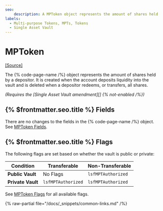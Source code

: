 ```yaml
---
seo:
    description: A MPToken object represents the amount of shares held by a depositor.
labels:
  - Multi-purpose Tokens, MPTs, Tokens
  - Single Asset Vault
---
```


# MPToken

[[Source]](https://github.com/XRPLF/rippled/blob/9d619b9dc579c592f0560c1b40fd3c98d7587d23/include/xrpl/protocol/detail/ledger_entries.macro#L411-L421 "Source")

The {% code-page-name /%} object represents the amount of shares held by a depositor. It is created when the account deposits liquidity into the vault and is deleted when a depositor redeems, or transfers, all shares.

_(Requires the [Single Asset Vault amendment][] {% not-enabled /%})_

## {% $frontmatter.seo.title %} Fields

There are no changes to the fields in the {% code-page-name /%} object. See [MPToken Fields](https://xrpl.org/docs/references/protocol/ledger-data/ledger-entry-types/mptoken#mptoken-fields).

## {% $frontmatter.seo.title %} Flags

The following flags are set based on whether the vault is public or private:

| **Condition**     | **Transferable**   | **Non-Transferable** |
| ----------------- | ------------------ | -------------------- |
| **Public Vault**  | No Flags           | `lsfMPTAuthorized`   |
| **Private Vault** | `lsfMPTAuthorized` | `lsfMPTAuthorized`   |

See [MPToken Flags](https://xrpl.org/docs/references/protocol/ledger-data/ledger-entry-types/mptoken#mptoken-flags) for all available flags.

{% raw-partial file="/docs/_snippets/common-links.md" /%}
